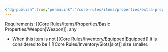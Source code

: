 ```yaml
---
{"dg-publish":true,"permalink":"/core-rules/items/properties/extra-properties/weapon/reduced/"}
---
```


Requirements: [[Core Rules/Items/Properties/Basic Properties/Weapon\|Weapon]], any

- When this item is not [[Core Rules/Inventory/Equipped\|Equipped]] it is considered to be 1 [[Core Rules/Inventory/Slots\|slot]] size smaller.